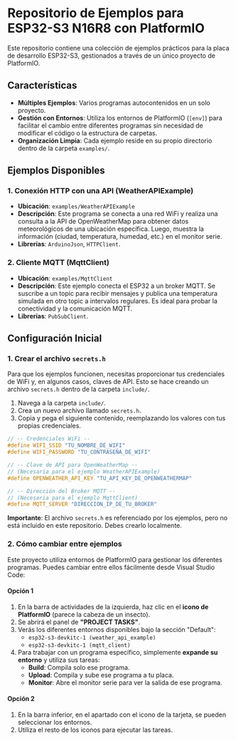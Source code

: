 # Repositorio de Ejemplos para ESP32-S3 N16R8 con PlatformIO

Este repositorio contiene una colección de ejemplos prácticos para la placa de desarrollo ESP32-S3, gestionados a través de un único proyecto de PlatformIO.

## Características

- **Múltiples Ejemplos**: Varios programas autocontenidos en un solo proyecto.
- **Gestión con Entornos**: Utiliza los entornos de PlatformIO (`[env]`) para facilitar el cambio entre diferentes programas sin necesidad de modificar el código o la estructura de carpetas.
- **Organización Limpia**: Cada ejemplo reside en su propio directorio dentro de la carpeta `examples/`.

## Ejemplos Disponibles

### 1. Conexión HTTP con una API (WeatherAPIExample)

- **Ubicación**: `examples/WeatherAPIExample`
- **Descripción**: Este programa se conecta a una red WiFi y realiza una consulta a la API de OpenWeatherMap para obtener datos meteorológicos de una ubicación específica. Luego, muestra la información (ciudad, temperatura, humedad, etc.) en el monitor serie.
- **Librerías**: `ArduinoJson`, `HTTPClient`.

### 2. Cliente MQTT (MqttClient)

- **Ubicación**: `examples/MqttClient`
- **Descripción**: Este ejemplo conecta el ESP32 a un broker MQTT. Se suscribe a un topic para recibir mensajes y publica una temperatura simulada en otro topic a intervalos regulares. Es ideal para probar la conectividad y la comunicación MQTT.
- **Librerías**: `PubSubClient`.

## Configuración Inicial

### 1. Crear el archivo `secrets.h`

Para que los ejemplos funcionen, necesitas proporcionar tus credenciales de WiFi y, en algunos casos, claves de API. Esto se hace creando un archivo `secrets.h` dentro de la carpeta `include/`.

1.  Navega a la carpeta `include/`.
2.  Crea un nuevo archivo llamado `secrets.h`.
3.  Copia y pega el siguiente contenido, reemplazando los valores con tus propias credenciales.

```cpp
// -- Credenciales WiFi --
#define WIFI_SSID "TU_NOMBRE_DE_WIFI"
#define WIFI_PASSWORD "TU_CONTRASEÑA_DE_WIFI"

// -- Clave de API para OpenWeatherMap --
// (Necesaria para el ejemplo WeatherAPIExample)
#define OPENWEATHER_API_KEY "TU_API_KEY_DE_OPENWEATHERMAP"

// -- Dirección del Broker MQTT --
// (Necesaria para el ejemplo MqttClient)
#define MQTT_SERVER "DIRECCION_IP_DE_TU_BROKER"
```

**Importante**: El archivo `secrets.h` es referenciado por los ejemplos, pero no está incluido en este repositorio. Debes crearlo localmente.

### 2. Cómo cambiar entre ejemplos

Este proyecto utiliza entornos de PlatformIO para gestionar los diferentes programas. Puedes cambiar entre ellos fácilmente desde Visual Studio Code:

#### Opción 1

1.  En la barra de actividades de la izquierda, haz clic en el **icono de PlatformIO** (parece la cabeza de un insecto).
2.  Se abrirá el panel de **"PROJECT TASKS"**.
3.  Verás los diferentes entornos disponibles bajo la sección "Default":
    *   `esp32-s3-devkitc-1 (weather_api_example)`
    *   `esp32-s3-devkitc-1 (mqtt_client)`
4.  Para trabajar con un programa específico, simplemente **expande su entorno** y utiliza sus tareas:
    *   **Build**: Compila solo ese programa.
    *   **Upload**: Compila y sube ese programa a tu placa.
    *   **Monitor**: Abre el monitor serie para ver la salida de ese programa.
  
#### Opción 2

1. En la barra inferior, en el apartado con el icono de la tarjeta, se pueden seleccionar los entornos.
2. Utiliza el resto de los iconos para ejecutar las tareas.
